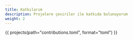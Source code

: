 ```yaml
---
title: Katkılarım
description: Projelere çeviriler ile katkıda bulunuyorum
weight: 2
---
```


{{ projects(path="contributions.toml", format="toml") }}
